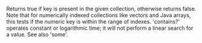   Returns true if key is present in the given collection, otherwise
  returns false.  Note that for numerically indexed collections like
  vectors and Java arrays, this tests if the numeric key is within the
  range of indexes. 'contains?' operates constant or logarithmic time;
  it will not perform a linear search for a value.  See also 'some'.